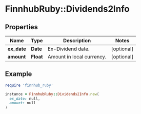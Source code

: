 # FinnhubRuby::Dividends2Info

## Properties

| Name | Type | Description | Notes |
| ---- | ---- | ----------- | ----- |
| **ex_date** | **Date** | Ex-Dividend date. | [optional] |
| **amount** | **Float** | Amount in local currency. | [optional] |

## Example

```ruby
require 'finnhub_ruby'

instance = FinnhubRuby::Dividends2Info.new(
  ex_date: null,
  amount: null
)
```

